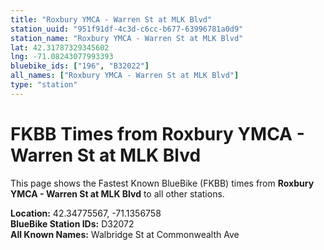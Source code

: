 ```yaml
---
title: "Roxbury YMCA - Warren St at MLK Blvd"
station_uuid: "951f91df-4c3d-c6cc-b677-63996781a0d9"
station_name: "Roxbury YMCA - Warren St at MLK Blvd"
lat: 42.31787329345602
lng: -71.08243077993393
bluebike_ids: ["196", "B32022"]
all_names: ["Roxbury YMCA - Warren St at MLK Blvd"]
type: "station"
---
```


# FKBB Times from Roxbury YMCA - Warren St at MLK Blvd

This page shows the Fastest Known BlueBike (FKBB) times from **Roxbury YMCA - Warren St at MLK Blvd** to all other stations.

**Location:** 42.34775567, -71.1356758  
**BlueBike Station IDs:** D32072  
**All Known Names:** Walbridge St at Commonwealth Ave

